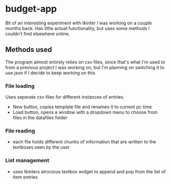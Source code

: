 # budget-app

Bit of an interesting experiment with tkinter I was working on a couple months back. Has little actual functionality, but uses some methods I couldn't find elsewhere online.

## Methods used
The program almost entirely relies on csv files, since that's what I'm used to from a previous project I was working on, but I'm planning on switching it to use json if I decide to keep working on this
### File loading
Uses seperate csv files for different instances of entries.
- New button, copies template file and renames it to current pc time
- Load button, opens a window with a dropdown menu to choose from files in the datafiles folder
### File reading
- each file holds different chunks of information that are written to the textboxes seen by the user
### List management
- uses tkinters atrocious textbox widget to append and pop from the list of item entries
